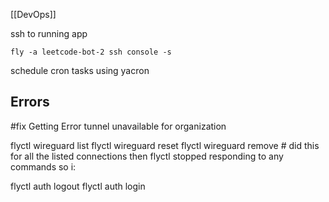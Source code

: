 [[DevOps]]

ssh to running app
```
fly -a leetcode-bot-2 ssh console -s
```

schedule cron tasks using yacron

## Errors
#fix Getting Error tunnel unavailable for organization

flyctl wireguard list
flyctl wireguard reset
flyctl wireguard remove  # did this for all the listed connections
then flyctl stopped responding to any commands so i:

flyctl auth logout
flyctl auth login